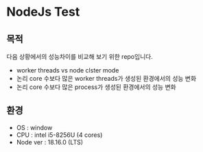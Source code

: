 # NodeJs Test

## 목적

다음 상황에서의 성능차이를 비교해 보기 위한 repo입니다.

- worker threads vs node clster mode
- 논리 core 수보다 많은 worker threads가 생성된 환경에서의 성능 변화 
- 논리 core 수보다 많은 process가 생성된 환경에서의 성능 변화

## 환경

- OS : window
- CPU : intel i5-8256U (4 cores)
- Node ver : 18.16.0 (LTS)
